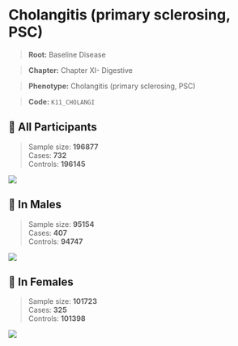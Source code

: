 # Cholangitis (primary sclerosing, PSC)

> **Root:** Baseline Disease  

> **Chapter:** Chapter XI- Digestive  

> **Phenotype:** Cholangitis (primary sclerosing, PSC)  

> **Code:** `K11_CHOLANGI`

## 🧪 All Participants  
> Sample size: **196877**  
> Cases: **732**  
> Controls: **196145**
<img src="/Disease/Figures/ALL/Incidence/K11_CHOLANGI.png"/>
<CsvTable src="/Disease/Data/ALL/Incidence/COX_K11_CHOLANGI.csv" label="🔍 View full results" />

## 👨 In Males  
> Sample size: **95154**  
> Cases: **407**  
> Controls: **94747**
<img src="/Disease/Figures/Male/Incidence/K11_CHOLANGI.png"/>
<CsvTable src="/Disease/Data/Male/Incidence/COX_K11_CHOLANGI.csv" label="🔍 View full results" />

## 👩 In Females  
> Sample size: **101723**  
> Cases: **325**  
> Controls: **101398**
<img src="/Disease/Figures/Female/Incidence/K11_CHOLANGI.png"/>
<CsvTable src="/Disease/Data/Female/Incidence/COX_K11_CHOLANGI.csv" label="🔍 View full results" />

